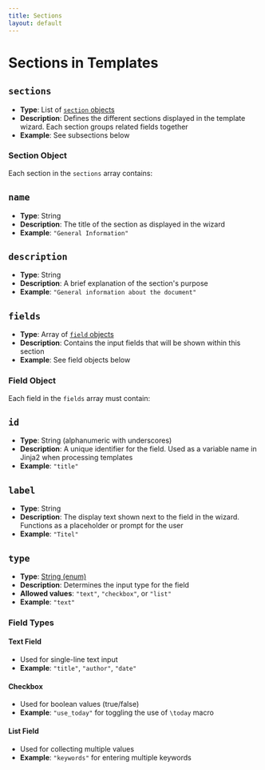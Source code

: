 ```yaml
---
title: Sections
layout: default
---
```


# Sections in Templates

## `sections`
- **Type**: List of [`section` objects](#section-object)
- **Description**: Defines the different sections displayed in the template wizard. Each section groups related fields together
- **Example**: See subsections below

### Section Object
Each section in the `sections` array contains:

## `name`
- **Type**: String
- **Description**: The title of the section as displayed in the wizard
- **Example**: `"General Information"`

## `description`
- **Type**: String
- **Description**: A brief explanation of the section's purpose
- **Example**: `"General information about the document"`

## `fields`
- **Type**: Array of [`field` objects](#field-object)
- **Description**: Contains the input fields that will be shown within this section
- **Example**: See field objects below

### Field Object
Each field in the `fields` array must contain:

## `id`
- **Type**: String (alphanumeric with underscores)
- **Description**: A unique identifier for the field. Used as a variable name in Jinja2 when processing templates
- **Example**: `"title"`

## `label`
- **Type**: String
- **Description**: The display text shown next to the field in the wizard. Functions as a placeholder or prompt for the user
- **Example**: `"Titel"`

## `type`
- **Type**: [String (enum)](#field-types)
- **Description**: Determines the input type for the field
- **Allowed values**: `"text"`, `"checkbox"`, or `"list"`
- **Example**: `"text"`

### Field Types
#### Text Field
- Used for single-line text input
- **Example**: `"title"`, `"author"`, `"date"`

#### Checkbox
- Used for boolean values (true/false)
- **Example**: `"use_today"` for toggling the use of `\today` macro

#### List Field
- Used for collecting multiple values
- **Example**: `"keywords"` for entering multiple keywords


